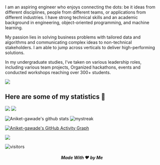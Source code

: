 I am an aspiring engineer who enjoys connecting the dots: be it ideas from different disciplines, people from different teams, or applications from different industries. I have strong technical skills and an academic background in engineering, object-oriented programming, and machine learning.

My passion lies in solving business problems with tailored data and algorithms and communicating complex ideas to non-technical stakeholders. I am able to jump across verticals to deliver high-performing solutions.

In my undergraduate studies, I’ve taken on various leadership roles, including various team projects, Organized hackathons, events and conducted workshops reaching over 300+ students. 

<a href="https://www.youtube.com/watch?v=dQw4w9WgXcQ"><img src="https://user-images.githubusercontent.com/73097560/115834477-dbab4500-a447-11eb-908a-139a6edaec5c.gif"></a>

## Here are some of my statistics 🚀


![](https://github-profile-summary-cards.vercel.app/api/cards/repos-per-language?username=Aniket-gawade&theme=github_dark)
![](https://github-profile-summary-cards.vercel.app/api/cards/most-commit-language?username=Aniket-gawade&theme=github_dark)

![Aniket-gawade's github stats](https://github-readme-stats.vercel.app/api?username=Aniket-gawade&show_icons=true&theme=github_dark)
<img src="https://github-readme-streak-stats.herokuapp.com/?user=Aniket-gawade&theme=tokyonight_duo" alt="mystreak"/>

<!--![AkuraDiary's Top Langs](https://github-readme-stats.vercel.app/api/top-langs/?username=AkuraDiary&theme=github_dark&layout=compact)-->

[![Aniket-gawade's GitHub Activity Graph](https://activity-graph.herokuapp.com/graph?username=Aniket-gawade&theme=react-dark)](README.md)

<!--trap-->
<a href="https://www.youtube.com/watch?v=dQw4w9WgXcQ"><img src="https://user-images.githubusercontent.com/73097560/115834477-dbab4500-a447-11eb-908a-139a6edaec5c.gif"></a>

![visitors](https://visitor-badge.glitch.me/badge?page_id=Aniket-gawade)
<h5 align="center">Made With ❤️ by Me </h5>
